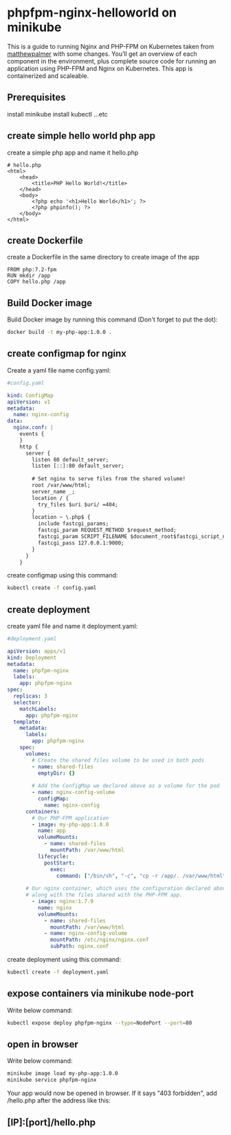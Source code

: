 # phpfpm-nginx-helloworld on minikube
This is a guide to running Nginx and PHP-FPM on Kubernetes taken from [matthewpalmer](https://github.com/matthewpalmer) with some changes. You’ll get an overview of each component in the environment, plus complete source code for running an application using PHP-FPM and Nginx on Kubernetes. This app is containerized and scaleable.

## Prerequisites
install minikube
install kubectl
...etc

###
## create simple hello world php app
create a simple php app and name it hello.php

```
# hello.php
<html>
    <head>
        <title>PHP Hello World!</title>
    </head>
    <body>
        <?php echo '<h1>Hello World</h1>'; ?>
        <?php phpinfo(); ?>
    </body>
</html>

```
###
## create Dockerfile
create a Dockerfile in the same directory to create image of the app

```
FROM php:7.2-fpm
RUN mkdir /app
COPY hello.php /app

```
###
## Build Docker image
Build Docker image by running this command (Don't forget to put the dot):

```sh
docker build -t my-php-app:1.0.0 .
```
###
## create configmap for nginx
Create a yaml file name config.yaml:

```yaml
#config.yaml

kind: ConfigMap
apiVersion: v1
metadata:
  name: nginx-config
data:
  nginx.conf: |
    events {
    }
    http {
      server {
        listen 80 default_server;
        listen [::]:80 default_server;
        
        # Set nginx to serve files from the shared volume!
        root /var/www/html;
        server_name _;
        location / {
          try_files $uri $uri/ =404;
        }
        location ~ \.php$ {
          include fastcgi_params;
          fastcgi_param REQUEST_METHOD $request_method;
          fastcgi_param SCRIPT_FILENAME $document_root$fastcgi_script_name;
          fastcgi_pass 127.0.0.1:9000;
        }
      }
    }
```
create configmap using this command:
```sh
kubectl create -f config.yaml
```

###
## create deployment
create yaml file and name it deployment.yaml:

```yaml
#deployment.yaml

apiVersion: apps/v1
kind: Deployment
metadata:
  name: phpfpm-nginx
  labels:
    app: phpfpm-nginx
spec:
  replicas: 3
  selector:
    matchLabels:
      app: phpfpm-nginx
  template:
    metadata:
      labels:
        app: phpfpm-nginx
    spec:
      volumes:
        # Create the shared files volume to be used in both pods
        - name: shared-files
          emptyDir: {}
    
        # Add the ConfigMap we declared above as a volume for the pod
        - name: nginx-config-volume
          configMap:
            name: nginx-config
      containers:
        # Our PHP-FPM application
        - image: my-php-app:1.0.0
          name: app
          volumeMounts:
            - name: shared-files
              mountPath: /var/www/html
          lifecycle:
            postStart:
              exec:
                command: ["/bin/sh", "-c", "cp -r /app/. /var/www/html"]
    
      # Our nginx container, which uses the configuration declared above,
      # along with the files shared with the PHP-FPM app.
        - image: nginx:1.7.9
          name: nginx
          volumeMounts:
            - name: shared-files
              mountPath: /var/www/html
            - name: nginx-config-volume
              mountPath: /etc/nginx/nginx.conf
              subPath: nginx.conf
```
create deployment using this command:
```sh
kubectl create -f deployment.yaml
```
###
## expose containers via minikube node-port
Write below command:
```sh
kubectl expose deploy phpfpm-nginx --type=NodePort --port=80
```
###
## open in browser
Write below command:
```sh
minikube image load my-php-app:1.0.0
minikube service phpfpm-nginx
```
Your app would now be opened in browser. If it says "403 forbidden", add /hello.php after the address like this:
## [IP]:[port]/hello.php
